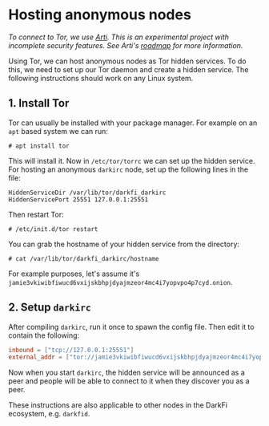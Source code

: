 Hosting anonymous nodes
=======================

_To connect to Tor, we use [Arti](https://gitlab.torproject.org/tpo/core/arti). 
This is an experimental project with incomplete security features. See Arti's 
[roadmap](https://gitlab.torproject.org/tpo/core/arti#roadmap) for more 
information._

Using Tor, we can host anonymous nodes as Tor hidden services. To do
this, we need to set up our Tor daemon and create a hidden service.
The following instructions should work on any Linux system.

## 1. **Install Tor**

Tor can usually be installed with your package manager. For example
on an `apt` based system we can run:

```
# apt install tor
```

This will install it. Now in `/etc/tor/torrc` we can set up the hidden
service. For hosting an anonymous `darkirc` node, set up the following
lines in the file:

```
HiddenServiceDir /var/lib/tor/darkfi_darkirc
HiddenServicePort 25551 127.0.0.1:25551
```

Then restart Tor:

```
# /etc/init.d/tor restart
```

You can grab the hostname of your hidden service from the directory:

```
# cat /var/lib/tor/darkfi_darkirc/hostname
```

For example purposes, let's assume it's
`jamie3vkiwibfiwucd6vxijskbhpjdyajmzeor4mc4i7yopvpo4p7cyd.onion`.

## 2. **Setup `darkirc`**

After compiling `darkirc`, run it once to spawn the config file. Then
edit it to contain the following:

```toml
inbound = ["tcp://127.0.0.1:25551"]
external_addr = ["tor://jamie3vkiwibfiwucd6vxijskbhpjdyajmzeor4mc4i7yopvpo4p7cyd.onion:25551"]
```

Now when you start `darkirc`, the hidden service will be announced as
a peer and people will be able to connect to it when they discover
you as a peer.

These instructions are also applicable to other nodes in the DarkFi
ecosystem, e.g. `darkfid`.
